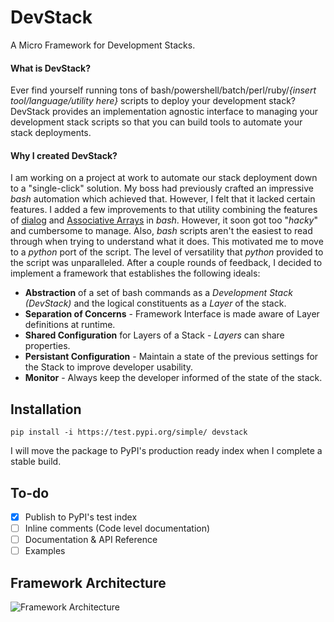 # DevStack
A Micro Framework for Development Stacks.

#### What is DevStack?
Ever find yourself running tons of bash/powershell/batch/perl/ruby/_{insert tool/language/utility here}_ scripts to deploy your development stack? DevStack provides an implementation agnostic interface to managing your development stack scripts so that you can build tools to automate your stack deployments. 

#### Why I created DevStack?
I am working on a project at work to automate our stack deployment down to a "single-click" solution. My boss had previously crafted an impressive _bash_ automation which achieved that. However, I felt that it lacked certain features. I added a few improvements to that utility combining the features of [dialog](https://manpages.debian.org/testing/dialog/dialog.1.en.html) and [Associative Arrays](https://www.gnu.org/software/bash/manual/html_node/Arrays.html) in _bash_. However, it soon got too "_hacky_" and cumbersome to manage. Also, _bash_ scripts aren't the easiest to read through when trying to understand what it does. This motivated me to move to a _python_ port of the script. The level of versatility that _python_ provided to the script was unparalleled. After a couple rounds of feedback, I decided to implement a framework that establishes the following ideals:

* **Abstraction** of a set of bash commands as a _Development Stack (DevStack)_ and the logical constituents as a _Layer_ of the stack.
* **Separation of Concerns** - Framework Interface is made aware of Layer definitions at runtime.
* **Shared Configuration** for Layers of a Stack - _Layers_ can share properties.
* **Persistant Configuration** - Maintain a state of the previous settings for the Stack to improve developer usability.
* **Monitor** - Always keep the developer informed of the state of the stack.


## Installation

```
pip install -i https://test.pypi.org/simple/ devstack
```

I will move the package to PyPI's production ready index when I complete a stable build.

## To-do

 - [x] Publish to PyPI's test index
 - [ ] Inline comments (Code level documentation)
 - [ ] Documentation & API Reference
 - [ ] Examples

## Framework Architecture

![Framework Architecture](https://www.lucidchart.com/publicSegments/view/99579cc8-7b9a-4622-9797-25576a25a189/image.png)

